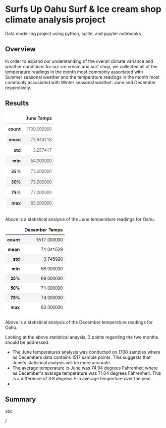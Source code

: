 # Surfs Up Oahu Surf & Ice cream shop climate analysis project
Data modelling project using python, sqlite, and jupyter notebooks

## Overview

In order to expand our understanding of the overall climate variance and weather conditions for our ice cream and surf shop, we collected all of the temperature readings in the month most commonly associated with Summer seasonal weather and the temperature readings in the month most commonly associated with Winter seasonal weather: June and December respectively.

## Results

![June temperature stats](https://github.com/MattK1454/Surfs_Up/blob/main/June_temp_stats.png)

Above is a statistical analysis of the June temperature readings for Oahu.

![December temperature stats](https://github.com/MattK1454/Surfs_Up/blob/main/December_temp_stats.png)

Above is a statistical analysis of the December temperature readings for Oahu.

Looking at the above statistical anaysis, 3 points regarding the two months should be addressed:

* The June temperatures analysis was conducted on 1700 samples where as Decembers data contains 1517 sample points. This suggests that June's statistical analysis will be more accurate.
* The average temperature in June was 74.94 degrees Fahrenheit where as December's average temperature was 71.04 degrees Fahrenheit. This is a difference of 3.9 degress F in average temperture over the year.
*

## Summary

abc

/
